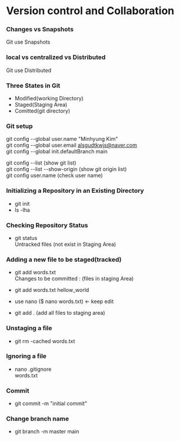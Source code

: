 # Version control and Collaboration  
### Changes vs Snapshots  
Git use Snapshots  

### local vs centralized vs Distributed  
Git use Distributed  

### Three States in Git  

- Modified(working Directory)   
- Staged(Staging Area)  
- Comitted(git directory)  

### Git setup  
git config --global user.name "Minhyung Kim"  
git config --global user.email alsgudtkwjs@naver.com  
git config --global init.defaultBranch main  

git config --list  (show git list)    
git config --list --show-origin (show git origin list)  
git config user.name (check user name)  

### Initializing a Repository in an Existing Directory  
- git init  
- ls -lha  

### Checking Repository Status  
- git status  
Untracked files (not exist in Staging Area)  

### Adding a new file to be staged(tracked)  
- git add words.txt  
Changes to be committed : (files in staging Area)  
- git add words.txt hellow_world  

- use nano ($ nano words.txt) <- keep edit  
- git add . (add all files to staging area)  

### Unstaging a file  
- git rm -cached words.txt  

### Ignoring a file  
- nano .gitignore  
words.txt  

### Commit  
- git commit -m "initial commit"  

### Change branch name  
- git branch -m master main  










